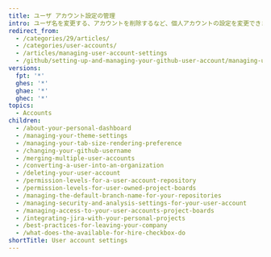 ```yaml
---
title: ユーザ アカウント設定の管理
intro: ユーザ名を変更する、アカウントを削除するなど、個人アカウントの設定を変更できます。
redirect_from:
  - /categories/29/articles/
  - /categories/user-accounts/
  - /articles/managing-user-account-settings
  - /github/setting-up-and-managing-your-github-user-account/managing-user-account-settings
versions:
  fpt: '*'
  ghes: '*'
  ghae: '*'
  ghec: '*'
topics:
  - Accounts
children:
  - /about-your-personal-dashboard
  - /managing-your-theme-settings
  - /managing-your-tab-size-rendering-preference
  - /changing-your-github-username
  - /merging-multiple-user-accounts
  - /converting-a-user-into-an-organization
  - /deleting-your-user-account
  - /permission-levels-for-a-user-account-repository
  - /permission-levels-for-user-owned-project-boards
  - /managing-the-default-branch-name-for-your-repositories
  - /managing-security-and-analysis-settings-for-your-user-account
  - /managing-access-to-your-user-accounts-project-boards
  - /integrating-jira-with-your-personal-projects
  - /best-practices-for-leaving-your-company
  - /what-does-the-available-for-hire-checkbox-do
shortTitle: User account settings
---
```



